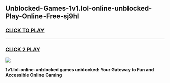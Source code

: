 
## Unblocked-Games-1v1.lol-online-unblocked-Play-Online-Free-sj9hl
<h3>
<a href="https://premium76.site?title=1v1.lol-online-unblocked&ref=26A">CLICK TO PLAY</a></h3>
<hr>

<h3>
<a href="https://premium76.site?title=1v1.lol-online-unblocked&ref=26A">CLICK 2 PLAY</a>
  
</h3>

<a href="https://premium76.site?title=1v1.lol-online-unblocked&ref=26A"><img src="https://clearcache.store/games.png"></a>


**1v1.lol-online-unblocked games unblocked: Your Gateway to Fun and Accessible Online Gaming**
